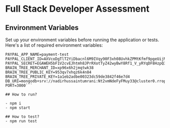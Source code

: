 # Full Stack Developer Assessment

## Environment Variables

Set up your environment variables before running the application or tests. Here's a list of required environment variables:

```
PAYPAL_APP_NAME=payment-test
PAYPAL_CLIENT_ID=AXVcoDgTlT2YiDbacnl6M9IVqy90F3xh08UvhkZPMtKfmf9pgeUijMIqaaxIT2_C9WlCHZF4Py4hM9k9
PAYPAL_SECRET=EGAWEH5bF1V2cvEJhtmh8JPrRXotTyZ42wyBwY8Rf1_V_yRYqDF8HzpQ3b0tPm7sEzKd69W46hwM4xHE
BRAIN_TREE_MERCHANT_ID=xp96x6h2jmqtwk38
BRAIN_TREE_PUBLIC_KEY=953qv7xhqz6k4n84
BRAIN_TREE_PRIVATE_KEY=1a1eb2adbe00323dc59de3842f46e7d4
DB_URI=mongodb+srv://nadirhussaintumrani:Nt2vmNdeFyFMuy33@cluster0.rropqnp.mongodb.net/payment_gateway
PORT=3000```

## How to run?

- npm i
- npm start

## How to test?
- npm run test